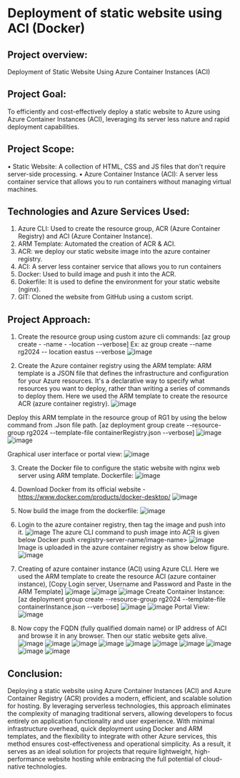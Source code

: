 # Deployment of static website using ACI (Docker)
## Project overview: 
Deployment of Static Website Using Azure Container Instances (ACI)
## Project Goal:
To efficiently and cost-effectively deploy a static website to Azure using Azure Container Instances (ACI), leveraging its server less nature and rapid deployment capabilities.
## Project Scope:
•	Static Website: A collection of  HTML, CSS and JS files that don't require server-side processing.
•	Azure Container Instance (ACI): A server less container service that allows you to run containers without managing virtual machines.
## Technologies and Azure Services Used:
1.	Azure CLI: Used to create the resource group, ACR (Azure Container Registry) and ACI (Azure Container Instance).
2.	ARM Template: Automated the creation of ACR & ACI.
3.	ACR: we deploy our static website image into the azure container registry.
4.	ACI: A server less container service that allows you to run containers
5.	Docker: Used to build image and push it into the ACR.
6.	Dokerfile: It is used to define the environment for your static website (nginx).
7.	GIT: Cloned the website from GitHub using a custom script.

## Project Approach:
1.	Create the resource group using custom azure cli commands:
[az group create - -name <resource-group-name> - -location <location-name> --verbose]
Ex: az group create --name rg2024 -- location eastus --verbose 
![image](https://github.com/user-attachments/assets/78996d36-2489-45a8-99e1-7712deea04db)

2.	Create the Azure container registry using the ARM template:
ARM template is a JSON file that defines the infrastructure and configuration for your Azure resources. It's a declarative way to specify what resources you want to deploy, rather than writing a series of commands to deploy them.
Here we used the ARM template to create the resource ACR (azure container registry).
![image](https://github.com/user-attachments/assets/ec4362f7-8f0f-4d50-9140-d991894fdeb2)

   Deploy this ARM template in the resource group of RG1 by using the below command from .Json file path.
   [az deployment group create --resource-group rg2024  --template-file containerRegistry.json --verbose]
   ![image](https://github.com/user-attachments/assets/7903ddd4-f178-48c3-b872-e65df0905eb9)
   ![image](https://github.com/user-attachments/assets/48b94b37-cb48-4097-81ca-3abfcd226e3e)

   Graphical user interface or portal view:
   ![image](https://github.com/user-attachments/assets/906f95f8-f133-451e-b891-569a48a772cc) 

3.	Create the Docker file to configure the static website with nginx web 
   server using ARM template.
Dockerfile:
  ![image](https://github.com/user-attachments/assets/5f792d68-c828-4fb5-8715-13c40a83851c)

4.	Download Docker from its official website - https://www.docker.com/products/docker-desktop/
   ![image](https://github.com/user-attachments/assets/7d7cdb95-dcd5-4f8d-adce-d3237d5c09ff)

5. Now build the image from the dockerfile:
   ![image](https://github.com/user-attachments/assets/56fec125-270a-457e-8e4b-e759cfbfbc9f)

6.	Login to the azure container registry, then tag the image and push into it.
   ![image](https://github.com/user-attachments/assets/dbe75a9d-92c6-4bbd-84fd-8aa4bb0ab487)
  	The azure CLI command to push image into ACR is given below
  	Docker push <registry-server-name/image-name>
  	![image](https://github.com/user-attachments/assets/87600a79-765a-4da9-9d89-fe5fb31a1811)
  	Image is uploaded in the azure container registry as show below figure.
  	![image](https://github.com/user-attachments/assets/55b9e479-2a5d-4517-a861-e093055f9a6f)

7.	Creating of azure container instance (ACI) using Azure CLI.
   Here we used the ARM template to create the resource ACI (azure container instance),
   [Copy  Login server, Username and Password  and  Paste in the ARM Template]
  	![image](https://github.com/user-attachments/assets/ecb06455-5752-4cad-8fca-027a78c9f204)
  	![image](https://github.com/user-attachments/assets/37e8d336-b662-47a0-8b4d-e487ce69f0bd)
  	![image](https://github.com/user-attachments/assets/0e17c63c-135d-4b14-a852-356460d2ad0e)
  	Create Container Instance:
   [az deployment group create  --resource-group  rg2024  --template-file  containerInstance.json  --verbose]
   ![image](https://github.com/user-attachments/assets/20b19bd0-c4e0-413b-b6c9-6ba9756330a7)
   ![image](https://github.com/user-attachments/assets/9e69a099-9888-43c2-b33a-2d5be55945f6)
Portal View:
   ![image](https://github.com/user-attachments/assets/c9ff3d23-2fcd-4d38-82db-f9139710d828)

8.	Now copy the FQDN (fully qualified domain name) or IP address of ACI and browse it in any browser. Then our static website gets alive.
   ![image](https://github.com/user-attachments/assets/7df84cdc-04bf-4542-b813-efacc8be128f)
  	![image](https://github.com/user-attachments/assets/fe55364e-b9e3-4ee5-aa49-fd6d346daf11)
   ![image](https://github.com/user-attachments/assets/b2c183da-afa4-41ec-9860-5be6a66091f0)
   ![image](https://github.com/user-attachments/assets/82551b74-1005-4676-8e3b-360f0406dad9)
   ![image](https://github.com/user-attachments/assets/bcd91a27-610c-4c37-8044-15e2aa60c2bc)
   ![image](https://github.com/user-attachments/assets/cb1605a4-0568-4c95-828c-fe19abec47ab)
   ![image](https://github.com/user-attachments/assets/9473d3bb-559c-4787-a694-b2e926b783ff)
   ![image](https://github.com/user-attachments/assets/1ef00a96-303d-49b4-b8c4-00144d11bd59)
   ![image](https://github.com/user-attachments/assets/006aefbd-d8b7-49db-9840-078e2641f36b)
   ![image](https://github.com/user-attachments/assets/289e95fd-f75d-44b0-95a1-c57c526cceab)
  	
## Conclusion:
Deploying a static website using Azure Container Instances (ACI) and Azure Container Registry (ACR) provides a modern, efficient, and scalable solution for hosting. By leveraging serverless technologies, this approach eliminates the complexity of managing traditional servers, allowing developers to focus entirely on application functionality and user experience. With minimal infrastructure overhead, quick deployment using Docker and ARM templates, and the flexibility to integrate with other Azure services, this method ensures cost-effectiveness and operational simplicity. As a result, it serves as an ideal solution for projects that require lightweight, high-performance website hosting while embracing the full potential of cloud-native technologies.























  	



   

 







